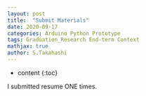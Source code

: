```yaml
---
layout: post
title:  "Submit Materials"
date: 2020-09-17
categories: Arduino Python Prototype
tags: Graduation_Research End-term Context
mathjax: true
author: S.Takahashi
---
```


* content
{:toc}

I submitted resume ONE times.